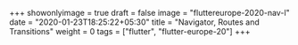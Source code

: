 +++
showonlyimage = true
draft = false
image = "fluttereurope-2020-nav-l"
date = "2020-01-23T18:25:22+05:30"
title = "Navigator, Routes and Transitions"
weight = 0
tags = ["flutter", "flutter-europe-20"]
+++


